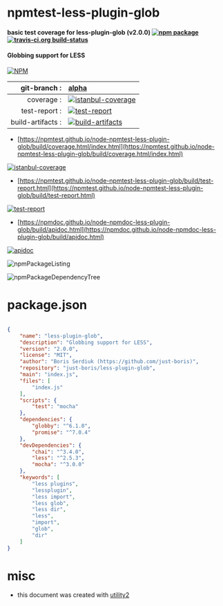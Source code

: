 # npmtest-less-plugin-glob

#### basic test coverage for  less-plugin-glob (v2.0.0)  [![npm package](https://img.shields.io/npm/v/npmtest-less-plugin-glob.svg?style=flat-square)](https://www.npmjs.org/package/npmtest-less-plugin-glob) [![travis-ci.org build-status](https://api.travis-ci.org/npmtest/node-npmtest-less-plugin-glob.svg)](https://travis-ci.org/npmtest/node-npmtest-less-plugin-glob)

#### Globbing support for LESS

[![NPM](https://nodei.co/npm/less-plugin-glob.png?downloads=true&downloadRank=true&stars=true)](https://www.npmjs.com/package/less-plugin-glob)

| git-branch : | [alpha](https://github.com/npmtest/node-npmtest-less-plugin-glob/tree/alpha)|
|--:|:--|
| coverage : | [![istanbul-coverage](https://npmtest.github.io/node-npmtest-less-plugin-glob/build/coverage.badge.svg)](https://npmtest.github.io/node-npmtest-less-plugin-glob/build/coverage.html/index.html)|
| test-report : | [![test-report](https://npmtest.github.io/node-npmtest-less-plugin-glob/build/test-report.badge.svg)](https://npmtest.github.io/node-npmtest-less-plugin-glob/build/test-report.html)|
| build-artifacts : | [![build-artifacts](https://npmtest.github.io/node-npmtest-less-plugin-glob/glyphicons_144_folder_open.png)](https://github.com/npmtest/node-npmtest-less-plugin-glob/tree/gh-pages/build)|

- [https://npmtest.github.io/node-npmtest-less-plugin-glob/build/coverage.html/index.html](https://npmtest.github.io/node-npmtest-less-plugin-glob/build/coverage.html/index.html)

[![istanbul-coverage](https://npmtest.github.io/node-npmtest-less-plugin-glob/build/screenCapture.buildCi.browser.%252Ftmp%252Fbuild%252Fcoverage.lib.html.png)](https://npmtest.github.io/node-npmtest-less-plugin-glob/build/coverage.html/index.html)

- [https://npmtest.github.io/node-npmtest-less-plugin-glob/build/test-report.html](https://npmtest.github.io/node-npmtest-less-plugin-glob/build/test-report.html)

[![test-report](https://npmtest.github.io/node-npmtest-less-plugin-glob/build/screenCapture.buildCi.browser.%252Ftmp%252Fbuild%252Ftest-report.html.png)](https://npmtest.github.io/node-npmtest-less-plugin-glob/build/test-report.html)

- [https://npmdoc.github.io/node-npmdoc-less-plugin-glob/build/apidoc.html](https://npmdoc.github.io/node-npmdoc-less-plugin-glob/build/apidoc.html)

[![apidoc](https://npmdoc.github.io/node-npmdoc-less-plugin-glob/build/screenCapture.buildCi.browser.%252Ftmp%252Fbuild%252Fapidoc.html.png)](https://npmdoc.github.io/node-npmdoc-less-plugin-glob/build/apidoc.html)

![npmPackageListing](https://npmtest.github.io/node-npmtest-less-plugin-glob/build/screenCapture.npmPackageListing.svg)

![npmPackageDependencyTree](https://npmtest.github.io/node-npmtest-less-plugin-glob/build/screenCapture.npmPackageDependencyTree.svg)



# package.json

```json

{
    "name": "less-plugin-glob",
    "description": "Globbing support for LESS",
    "version": "2.0.0",
    "license": "MIT",
    "author": "Boris Serdiuk (https://github.com/just-boris)",
    "repository": "just-boris/less-plugin-glob",
    "main": "index.js",
    "files": [
        "index.js"
    ],
    "scripts": {
        "test": "mocha"
    },
    "dependencies": {
        "globby": "^6.1.0",
        "promise": "^7.0.4"
    },
    "devDependencies": {
        "chai": "^3.4.0",
        "less": "^2.5.3",
        "mocha": "^3.0.0"
    },
    "keywords": [
        "less plugins",
        "lessplugin",
        "less import",
        "less glob",
        "less dir",
        "less",
        "import",
        "glob",
        "dir"
    ]
}
```



# misc
- this document was created with [utility2](https://github.com/kaizhu256/node-utility2)
